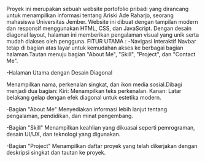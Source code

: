 Proyek ini merupakan sebuah website portofolio pribadi yang dirancang untuk menampilkan informasi tentang Ariski Ade Raharjo, seorang mahasiswa Universitas Jember. Website ini dibuat dengan tampilan modern dan responsif menggunakan HTML, CSS, dan JavaScript. Dengan desain diagonal layout, halaman ini memberikan pengalaman visual yang unik serta mudah diakses oleh pengguna.
FITUR UTAMA :
-Navigasi Interaktif
Navbar tetap di bagian atas layar untuk kemudahan akses ke berbagai bagian halaman.Tautan menuju bagian "About Me", "Skill", "Project", dan "Contact Me".

-Halaman Utama dengan Desain Diagonal

Menampilkan nama, perkenalan singkat, dan ikon media sosial.Dibagi menjadi dua bagian:
Kiri: Menampilkan teks perkenalan.
Kanan: Latar belakang gelap dengan efek diagonal untuk estetika modern.

-Bagian "About Me"
Menyediakan informasi lebih lanjut tentang pengalaman, pendidikan, dan minat pengembang.

-Bagian "Skill"
Menampilkan keahlian yang dikuasai seperti pemrograman, desain UI/UX, dan teknologi yang digunakan.

-Bagian "Project"
Menampilkan daftar proyek yang telah dikerjakan dengan deskripsi singkat dan tautan ke proyek.

